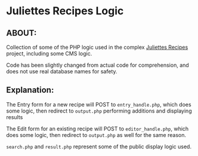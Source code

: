 # Juliettes Recipes Logic

## ABOUT:

Collection of some of the PHP logic used in the complex [Juliettes Recipes](https://www.moritzzimmer.com/juliettesrecipes) project, including some CMS logic.

Code has been slightly changed from actual code for comprehension, and does not use real database names for safety.


## Explanation:

The Entry form for a new recipe will POST to `entry_handle.php`, which does some logic, then redirect to `output.php` performing additions and displaying results

The Edit form for an existing recipe will POST to `editor_handle.php`, which does some logic, then redirect to `output.php` as well for the same reason.

`search.php` and `result.php` represent some of the public display logic used.

